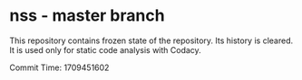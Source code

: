 # nss - master branch

This repository contains frozen state of the repository.
Its history is cleared. It is used only for static code
analysis with Codacy.

Commit Time: 1709451602